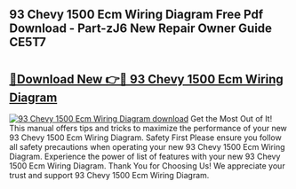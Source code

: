 ## 93 Chevy 1500 Ecm Wiring Diagram Free Pdf Download - Part-zJ6 New Repair Owner Guide CE5T7

# <h2><a href="http://dfqaxt0.blite.top/?on=93+Chevy+1500+Ecm+Wiring+Diagram">🔗Download New 👉🔴 93 Chevy 1500 Ecm Wiring Diagram</a></h2>

[![93 Chevy 1500 Ecm Wiring Diagram download](https://i.imgur.com/lujVjoI.png)](http://dfqaxt0.blite.top/?on=93+Chevy+1500+Ecm+Wiring+Diagram)
Get the Most Out of It! This manual offers tips and tricks to maximize the performance of your new 93 Chevy 1500 Ecm Wiring Diagram. Safety First Please ensure you follow all safety precautions when operating your new 93 Chevy 1500 Ecm Wiring Diagram. Experience the power of list of features with your new 93 Chevy 1500 Ecm Wiring Diagram. Thank You for Choosing Us! We appreciate your trust and support 93 Chevy 1500 Ecm Wiring Diagram.
